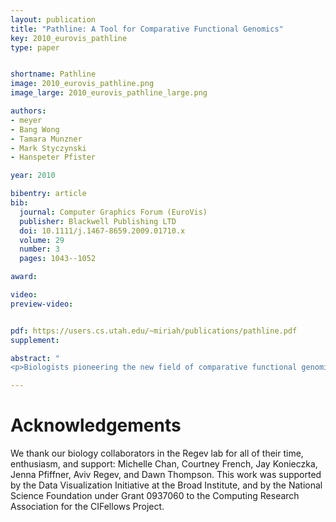 ```yaml
---
layout: publication
title: "Pathline: A Tool for Comparative Functional Genomics"
key: 2010_eurovis_pathline
type: paper


shortname: Pathline
image: 2010_eurovis_pathline.png
image_large: 2010_eurovis_pathline_large.png

authors:
- meyer
- Bang Wong
- Tamara Munzner
- Mark Styczynski
- Hanspeter Pfister

year: 2010

bibentry: article
bib:
  journal: Computer Graphics Forum (EuroVis)
  publisher: Blackwell Publishing LTD
  doi: 10.1111/j.1467-8659.2009.01710.x
  volume: 29
  number: 3
  pages: 1043--1052

award: 

video: 
preview-video:


pdf: https://users.cs.utah.edu/~miriah/publications/pathline.pdf
supplement:

abstract: "
<p>Biologists pioneering the new field of comparative functional genomics attempt to infer the mechanisms of gene regulation by looking for similarities and differences of gene activity over time across multiple species. They use three kinds of data: functional data such as gene activity measurements, pathway data that represent a series of reactions within a cellular process, and phylogenetic relationship data that describe the relatedness of species. No existing visualization tool can visually encode the biologically interesting relationships between multiple pathways, multiple genes, and multiple species. We tackle the challenge of visualizing all aspects of this comparative functional genomics dataset with a new interactive tool called Pathline. In addition to the overall characterization of the problem and design of Pathline, our contributions include two new visual encoding techniques. One is a new method for linearizing metabolic pathways that provides appropriate topological information and supports the comparison of quantitative data along the pathway. The second is the curvemap view, a depiction of time series data for comparison of gene activity and metabolite levels across multiple species. Pathline was developed in close collaboration with a team of genomic scientists. We validate our approach with case studies of the biologists' use of Pathline and report on how they use the tool to confirm existing findings and to discover new scientific insights.</p>"

---
```


# Acknowledgements

We thank our biology collaborators in the Regev lab for all of
their time, enthusiasm, and support: Michelle Chan, Courtney French, Jay Konieczka, Jenna Pfiffner, Aviv Regev, and
Dawn Thompson. This work was supported by the Data Visualization Initiative at the Broad Institute, and by the National Science Foundation under Grant 0937060 to the Computing Research Association for the CIFellows Project.
